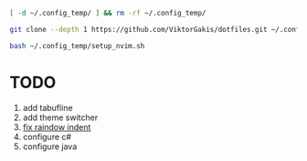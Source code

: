 ```bash
[ -d ~/.config_temp/ ] && rm -rf ~/.config_temp/

git clone --depth 1 https://github.com/ViktorGakis/dotfiles.git ~/.config_temp/

bash ~/.config_temp/setup_nvim.sh
```

# TODO

1. add tabufline
1. add theme switcher
1. [fix raindow indent](https://github.com/TheGLander/indent-rainbowline.nvim/issues/1)
1. configure c#
1. configure java

